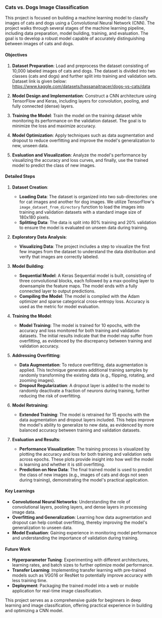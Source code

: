 ### Cats vs. Dogs Image Classification

This project is focused on building a machine learning model to classify images of cats and dogs using a Convolutional Neural Network (CNN). The project walks through several stages of the machine learning pipeline, including data preparation, model building, training, and evaluation. The goal is to develop a robust model capable of accurately distinguishing between images of cats and dogs.

#### Objectives

1. **Dataset Preparation**: Load and preprocess the dataset consisting of 10,000 labeled images of cats and dogs. The dataset is divided into two classes (cats and dogs) and further split into training and validation sets. Dataset link is given below:
https://www.kaggle.com/datasets/hassanaitnacer/dogs-vs-cats/data

2. **Model Design and Implementation**: Construct a CNN architecture using TensorFlow and Keras, including layers for convolution, pooling, and fully connected (dense) layers.

3. **Training the Model**: Train the model on the training dataset while monitoring its performance on the validation dataset. The goal is to minimize the loss and maximize accuracy.

4. **Model Optimization**: Apply techniques such as data augmentation and dropout to reduce overfitting and improve the model's generalization to new, unseen data.

5. **Evaluation and Visualization**: Analyze the model's performance by visualizing the accuracy and loss curves, and finally, use the trained model to predict the class of new images.

#### Detailed Steps

1. **Dataset Creation**:
   - **Loading Data**: The dataset is organized into two sub-directories: one for cat images and another for dog images. We utilize TensorFlow's `image_dataset_from_directory` function to load the images into training and validation datasets with a standard image size of 180x180 pixels.
   - **Splitting Data**: The data is split into 80% training and 20% validation to ensure the model is evaluated on unseen data during training.

2. **Exploratory Data Analysis**:
   - **Visualizing Data**: The project includes a step to visualize the first few images from the dataset to understand the data distribution and verify that images are correctly labeled.

3. **Model Building**:
   - **Sequential Model**: A Keras Sequential model is built, consisting of three convolutional blocks, each followed by a max-pooling layer to downsample the feature maps. The model ends with a fully connected layer to output predictions.
   - **Compiling the Model**: The model is compiled with the Adam optimizer and sparse categorical cross-entropy loss. Accuracy is used as the metric for model evaluation.

4. **Training the Model**:
   - **Model Training**: The model is trained for 10 epochs, with the accuracy and loss monitored for both training and validation datasets. The initial results indicate that the model may suffer from overfitting, as evidenced by the discrepancy between training and validation accuracy.

5. **Addressing Overfitting**:
   - **Data Augmentation**: To reduce overfitting, data augmentation is applied. This technique generates additional training samples by randomly transforming the existing data (e.g., flipping, rotating, and zooming images).
   - **Dropout Regularization**: A dropout layer is added to the model to randomly deactivate a fraction of neurons during training, further reducing the risk of overfitting.

6. **Model Retraining**:
   - **Extended Training**: The model is retrained for 15 epochs with the data augmentation and dropout layers included. This helps improve the model's ability to generalize to new data, as evidenced by more balanced accuracy between training and validation datasets.

7. **Evaluation and Results**:
   - **Performance Visualization**: The training process is visualized by plotting the accuracy and loss for both training and validation sets across epochs. These plots provide insight into how well the model is learning and whether it is still overfitting.
   - **Prediction on New Data**: The final trained model is used to predict the class of new images (e.g., images of cats and dogs not seen during training), demonstrating the model's practical application.

#### Key Learnings

- **Convolutional Neural Networks**: Understanding the role of convolutional layers, pooling layers, and dense layers in processing image data.
- **Overfitting and Generalization**: Learning how data augmentation and dropout can help combat overfitting, thereby improving the model's generalization to unseen data.
- **Model Evaluation**: Gaining experience in monitoring model performance and understanding the importance of validation during training.

#### Future Work

- **Hyperparameter Tuning**: Experimenting with different architectures, learning rates, and batch sizes to further optimize model performance.
- **Transfer Learning**: Implementing transfer learning with pre-trained models such as VGG16 or ResNet to potentially improve accuracy with less training time.
- **Deployment**: Packaging the trained model into a web or mobile application for real-time image classification.

This project serves as a comprehensive guide for beginners in deep learning and image classification, offering practical experience in building and optimizing a CNN model.
